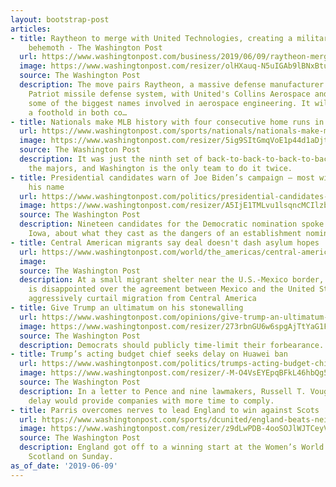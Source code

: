 ```yaml
---
layout: bootstrap-post
articles:
- title: Raytheon to merge with United Technologies, creating a military-industrial
    behemoth - The Washington Post
  url: https://www.washingtonpost.com/business/2019/06/09/raytheon-merge-with-united-technologies-creating-military-industrial-behemoth/
  image: https://www.washingtonpost.com/resizer/olHXauq-N5uIGAb9lBNxBtu8pEU=/1484x0/arc-anglerfish-washpost-prod-washpost.s3.amazonaws.com/public/UYRKLMUK7II6TNXUAMZVMUBNZY.jpg
  source: The Washington Post
  description: The move pairs Raytheon, a massive defense manufacturer known for the
    Patriot missile defense system, with United's Collins Aerospace and Pratt & Whitney,
    some of the biggest names involved in aerospace engineering. It will give Raytheon
    a foothold in both co…
- title: Nationals make MLB history with four consecutive home runs in win over Padres
  url: https://www.washingtonpost.com/sports/nationals/nationals-make-mlb-history-by-blasting-four-consecutive-home-runs-in-win-over-padres/2019/06/09/dba0e1a6-8ad5-11e9-adf3-f70f78c156e8_story.html
  image: https://www.washingtonpost.com/resizer/5ig9SItGmqVoE1p44d1aDjtweV8=/1484x0/arc-anglerfish-washpost-prod-washpost.s3.amazonaws.com/public/4WDPWUELBUI6TD3JUJ4V7SRTIM.jpg
  source: The Washington Post
  description: It was just the ninth set of back-to-back-to-back-to-back homers in
    the majors, and Washington is the only team to do it twice.
- title: Presidential candidates warn of Joe Biden’s campaign — most without mentioning
    his name
  url: https://www.washingtonpost.com/politics/presidential-candidates-warn-of-joe-bidens-campaign--most-without-mentioning-his-name/2019/06/09/d89c09ae-8ae9-11e9-8f69-a2795fca3343_story.html
  image: https://www.washingtonpost.com/resizer/A5IjE1TMLvu1lsqncMCIlzbQ1WU=/1484x0/arc-anglerfish-washpost-prod-washpost.s3.amazonaws.com/public/N3WRN5ELBEI6TMEOZ7MJXU3NJY.jpg
  source: The Washington Post
  description: Nineteen candidates for the Democratic nomination spoke in Cedar Rapids,
    Iowa, about what they cast as the dangers of an establishment nominee
- title: Central American migrants say deal doesn't dash asylum hopes
  url: https://www.washingtonpost.com/world/the_americas/central-american-migrants-say-deal-doesnt-dash-asylum-hopes/2019/06/09/862b219a-8b0d-11e9-b6f4-033356502dce_story.html
  image: 
  source: The Washington Post
  description: At a small migrant shelter near the U.S.-Mexico border, a Honduran
    is disappointed over the agreement between Mexico and the United States to more
    aggressively curtail migration from Central America
- title: Give Trump an ultimatum on his stonewalling
  url: https://www.washingtonpost.com/opinions/give-trump-an-ultimatum-on-his-stonewalling/2019/06/09/56c4adc2-8950-11e9-98c1-e945ae5db8fb_story.html
  image: https://www.washingtonpost.com/resizer/273rbnGU6w6spgAjTtYaG1Fc7Tg=/1484x0/arc-anglerfish-washpost-prod-washpost.s3.amazonaws.com/public/GRE5IKUJKUI6TKDQXHCBDXCDCI.jpg
  source: The Washington Post
  description: Democrats should publicly time-limit their forbearance.
- title: Trump’s acting budget chief seeks delay on Huawei ban
  url: https://www.washingtonpost.com/politics/trumps-acting-budget-chief-seeks-delay-on-huawei-ban/2019/06/09/acd8b426-8b01-11e9-8f69-a2795fca3343_story.html
  image: https://www.washingtonpost.com/resizer/-M-O4VsEYEpqBFkL46hbQg5RR5Q=/1484x0/arc-anglerfish-washpost-prod-washpost.s3.amazonaws.com/public/6MNMOEULAEI6TD3JUJ4V7SRTIM.jpg
  source: The Washington Post
  description: In a letter to Pence and nine lawmakers, Russell T. Vought said the
    delay would provide companies with more time to comply.
- title: Parris overcomes nerves to lead England to win against Scots
  url: https://www.washingtonpost.com/sports/dcunited/england-beats-neighbor-scotland-2-1-to-open-world-cup/2019/06/09/94994c9c-8ae1-11e9-b6f4-033356502dce_story.html
  image: https://www.washingtonpost.com/resizer/z9dLwPDB-4ooSOJlWJTCeyVSGn0=/1484x0/arc-anglerfish-washpost-prod-washpost.s3.amazonaws.com/public/BWTCYKULA4I6TD3JUJ4V7SRTIM.jpg
  source: The Washington Post
  description: England got off to a winning start at the Women’s World Cup against
    Scotland on Sunday.
as_of_date: '2019-06-09'
---
```


